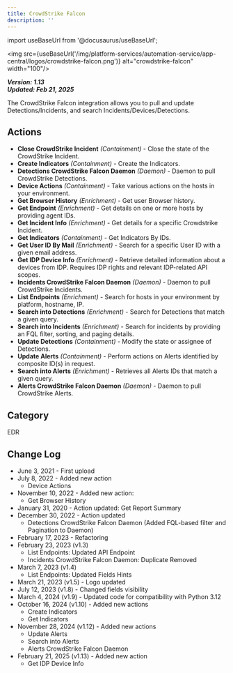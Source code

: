 ```yaml
---
title: CrowdStrike Falcon
description: ''
---
```


import useBaseUrl from '@docusaurus/useBaseUrl';

<img src={useBaseUrl('/img/platform-services/automation-service/app-central/logos/crowdstrike-falcon.png')} alt="crowdstrike-falcon" width="100"/>

***Version: 1.13  
Updated: Feb 21, 2025***

The CrowdStrike Falcon integration allows you to pull and update Detections/Incidents, and search Incidents/Devices/Detections.

## Actions

* **Close CrowdStrike Incident** *(Containment)* - Close the state of the CrowdStrike Incident.
* **Create Indicators** *(Containment)* - Create the Indicators.
* **Detections CrowdStrike Falcon Daemon** *(Daemon)* - Daemon to pull CrowdStrike Detections.
* **Device Actions** *(Containment)* - Take various actions on the hosts in your environment.
* **Get Browser History** *(Enrichment)* - Get user Browser history.
* **Get Endpoint** *(Enrichment)* - Get details on one or more hosts by providing agent IDs.
* **Get Incident Info** *(Enrichment)* - Get details for a specific Crowdstrike Incident.
* **Get Indicators** *(Containment)* - Get Indicators By IDs.
* **Get User ID By Mail** *(Enrichment)* - Search for a specific User ID with a given email address.
* **Get IDP Device Info** *(Enrichment)* - Retrieve detailed information about a devices from IDP. Requires IDP rights and relevant IDP-related API scopes.
* **Incidents CrowdStrike Falcon Daemon** *(Daemon)* - Daemon to pull CrowdStrike Incidents.
* **List Endpoints** *(Enrichment)* - Search for hosts in your environment by platform, hostname, IP.
* **Search into Detections** *(Enrichment)* - Search for Detections that match a given query.
* **Search into Incidents** *(Enrichment)* - Search for incidents by providing an FQL filter, sorting, and paging
  details.
* **Update Detections** *(Containment)* - Modify the state or assignee of Detections.
* **Update Alerts** *(Containment)* - Perform actions on Alerts identified by composite ID(s) in request.
* **Search into Alerts** *(Enrichment)* - Retrieves all Alerts IDs that match a given query.
* **Alerts CrowdStrike Falcon Daemon** *(Daemon)* - Daemon to pull CrowdStrike Alerts.

## Category

EDR

## Change Log

* June 3, 2021 - First upload
* July 8, 2022 - Added new action
    + Device Actions
* November 10, 2022 - Added new action:
    + Get Browser History
* January 31, 2020 - Action updated: Get Report Summary
* December 30, 2022 - Action updated
    + Detections CrowdStrike Falcon Daemon (Added FQL-based filter and Pagination to Daemon)
* February 17, 2023 - Refactoring
* February 23, 2023 (v1.3)
    + List Endpoints: Updated API Endpoint
    + Incidents CrowdStrike Falcon Daemon: Duplicate Removed
* March 7, 2023 (v1.4)
    + List Endpoints: Updated Fields Hints
* March 21, 2023 (v1.5) - Logo updated
* July 12, 2023 (v1.8) - Changed fields visibility
* March 4, 2024 (v1.9) - Updated code for compatibility with Python 3.12
* October 16, 2024 (v1.10) - Added new actions
    + Create Indicators
    + Get Indicators
* November 28, 2024 (v1.12) - Added new actions
    + Update Alerts
    + Search into Alerts
    + Alerts CrowdStrike Falcon Daemon
* February 21, 2025 (v1.13) - Added new action
    + Get IDP Device Info
